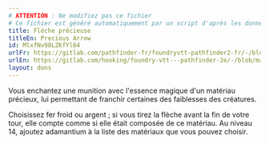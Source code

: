 ```yaml
---
# ATTENTION : Ne modifiez pas ce fichier
# Ce fichier est généré automatiquement par un script d'après les données du module Foundry VTT officiel et de sa traduction
title: Flèche précieuse
titleEn: Precious Arrow
id: MlxfNv98LZKfYl64
urlFr: https://gitlab.com/pathfinder-fr/foundryvtt-pathfinder2-fr/-/blob/master/data/feats/MlxfNv98LZKfYl64.htm
urlEn: https://gitlab.com/hooking/foundry-vtt---pathfinder-2e/-/blob/master/packs/data/feats.db/precious-arrow.json
layout: dons
---
```

Vous enchantez une munition avec l'essence magique d'un matériau précieux, lui permettant de franchir certaines des faiblesses des créatures.

Choisissez fer froid ou argent ; si vous tirez la flèche avant la fin de votre tour, elle compte comme si elle était composée de ce matériau. Au niveau 14, ajoutez adamantium à la liste des matériaux que vous pouvez choisir.
